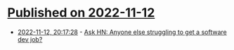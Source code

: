 # [Published on 2022-11-12](index.md)

* [2022-11-12, 20:17:28](https://news.ycombinator.com/item?id=33576607) - [Ask HN: Anyone else struggling to get a software dev job?](https://news.ycombinator.com/item?id=33576607)
